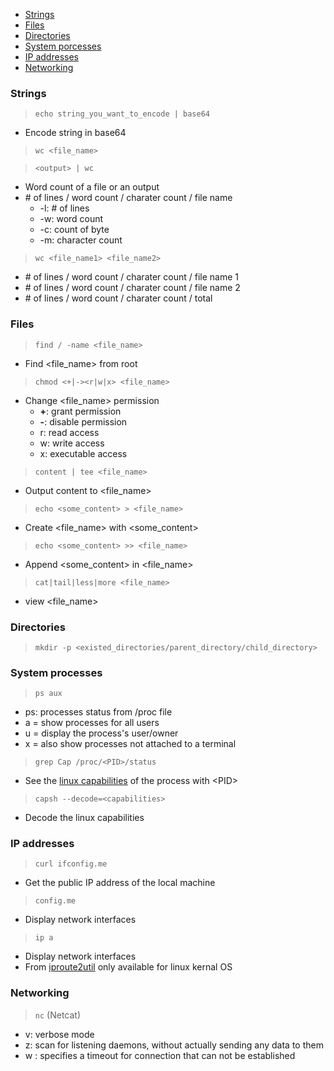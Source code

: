 - [Strings](https://github.com/Ariel-Yu/knowledge-bases/blob/master/linux/commands.md#strings)
- [Files](https://github.com/Ariel-Yu/knowledge-bases/blob/master/linux/commands.md#files)
- [Directories](https://github.com/Ariel-Yu/knowledge-bases/blob/master/linux/commands.md#directories)
- [System porcesses](https://github.com/Ariel-Yu/knowledge-bases/blob/master/linux/commands.md#system-processes)
- [IP addresses](https://github.com/Ariel-Yu/knowledge-bases/blob/master/linux/commands.md#ip-addresses)
- [Networking](https://github.com/Ariel-Yu/knowledge-bases/blob/master/linux/commands.md#networking)

### Strings

> `echo string_you_want_to_encode | base64`
- Encode string in base64

> `wc <file_name>`

> `<output> | wc`
- Word count of a file or an output
- \# of lines / word count / charater count / file name
  - -l: # of lines
  - -w: word count
  - -c: count of byte
  - -m: character count
  
> `wc <file_name1> <file_name2>`
- \# of lines / word count / charater count / file name 1
- \# of lines / word count / charater count / file name 2
- \# of lines / word count / charater count / total

### Files

> `find / -name <file_name>`
- Find <file_name> from root

> `chmod <+|-><r|w|x> <file_name>`
- Change <file_name> permission
  - **+**: grant permission
  - **-**: disable permission
  - r: read access
  - w: write access
  - x: executable access

> `content | tee <file_name>`
- Output content to <file_name>

> `echo <some_content> > <file_name>`
- Create <file_name> with <some_content>

> `echo <some_content> >> <file_name>`
- Append <some_content> in <file_name>

> `cat|tail|less|more <file_name>`
- view <file_name>

### Directories

> `mkdir -p <existed_directories/parent_directory/child_directory>`

### System processes

> `ps aux`
- ps: processes status from /proc file
- a = show processes for all users
- u = display the process's user/owner
- x = also show processes not attached to a terminal

> `grep Cap /proc/<PID>/status`
- See the [linux capabilities](https://github.com/torvalds/linux/blob/master/include/uapi/linux/capability.h) of the process with \<PID>

> `capsh --decode=<capabilities>`
- Decode the linux capabilities

### IP addresses

> `curl ifconfig.me`
- Get the public IP address of the local machine

> `config.me`
- Display network interfaces

> `ip a`
- Display network interfaces
- From [iproute2util](https://www.tecmint.com/ifconfig-vs-ip-command-comparing-network-configuration/) only available for linux kernal OS

### Networking

> `nc` <IP> <port> (Netcat)
- v: verbose mode
- z: scan for listening daemons, without actually sending any data to them
- w <number>: specifies a timeout <number> for connection that can not be established
